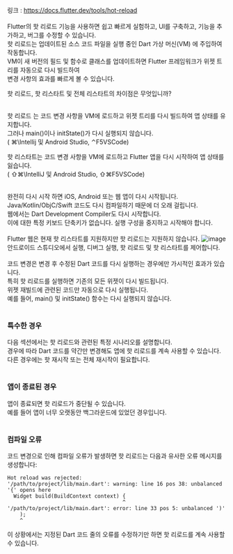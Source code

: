 링크 : https://docs.flutter.dev/tools/hot-reload  
</br>
Flutter의 핫 리로드 기능을 사용하면 쉽고 빠르게 실험하고, UI를 구축하고, 기능을 추가하고, 버그를 수정할 수 있습니다.  
핫 리로드는 업데이트된 소스 코드 파일을 실행 중인 Dart 가상 머신(VM) 에 주입하여 작동합니다.  
VM이 새 버전의 필드 및 함수로 클래스를 업데이트하면 Flutter 프레임워크가 위젯 트리를 자동으로 다시 빌드하여  
변경 사항의 효과를 빠르게 볼 수 있습니다.  

핫 리로드, 핫 리스타트 및 전체 리스타트의 차이점은 무엇입니까?  
</br>

핫 리로드 는 코드 변경 사항을 VM에 로드하고 위젯 트리를 다시 빌드하여 앱 상태를 유지합니다.  
그러나 main()이나 initState()가 다시 실행되지 않습니다.  
( ⌘\Intellij 및 Android Studio, ⌃F5VSCode)  

핫 리스타트는 코드 변경 사항을 VM에 로드하고 Flutter 앱을 다시 시작하여 앱 상태를 잃습니다.  
( ⇧⌘\IntelliJ 및 Android Studio, ⇧⌘F5VSCode)  
</br>

완전히 다시 시작 하면 iOS, Android 또는 웹 앱이 다시 시작됩니다.  
Java/Kotlin/ObjC/Swift 코드도 다시 컴파일하기 때문에 더 오래 걸립니다.  
웹에서는 Dart Development Compiler도 다시 시작합니다.  
이에 대한 특정 키보드 단축키가 없습니다. 실행 구성을 중지하고 시작해야 합니다.    
</br>
Flutter 웹은 현재 핫 리스타트를 지원하지만 핫 리로드는 지원하지 않습니다.
![image](https://github.com/ksjmgrkks/Flutter-Study/assets/76638683/cb792eec-0d76-449d-8abc-0e3968541202)
안드로이드 스튜디오에서 실행, 디버그 실행, 핫 리로드 및 핫 리스타트를 제어합니다.  
</br>
코드 변경은 변경 후 수정된 Dart 코드를 다시 실행하는 경우에만 가시적인 효과가 있습니다.  
특히 핫 리로드를 실행하면 기존의 모든 위젯이 다시 빌드됩니다.  
위젯 재빌드에 관련된 코드만 자동으로 다시 실행됩니다.  
예를 들어, main() 및 initState() 함수는 다시 실행되지 않습니다.  
</br>

### 특수한 경우
다음 섹션에서는 핫 리로드와 관련된 특정 시나리오를 설명합니다.  
경우에 따라 Dart 코드를 약간만 변경해도 앱에 핫 리로드를 계속 사용할 수 있습니다.  
다른 경우에는 핫 재시작 또는 전체 재시작이 필요합니다.  
</br>

### 앱이 종료된 경우
앱이 종료되면 핫 리로드가 중단될 수 있습니다.  
예를 들어 앱이 너무 오랫동안 백그라운드에 있었던 경우입니다.  
</br>

### 컴파일 오류
코드 변경으로 인해 컴파일 오류가 발생하면 핫 리로드는 다음과 유사한 오류 메시지를 생성합니다:
```
Hot reload was rejected:
'/path/to/project/lib/main.dart': warning: line 16 pos 38: unbalanced '{' opens here
  Widget build(BuildContext context) {
                                     ^
'/path/to/project/lib/main.dart': error: line 33 pos 5: unbalanced ')'
    );
    ^
```
이 상황에서는 지정된 Dart 코드 줄의 오류를 수정하기만 하면 핫 리로드를 계속 사용할 수 있습니다.
